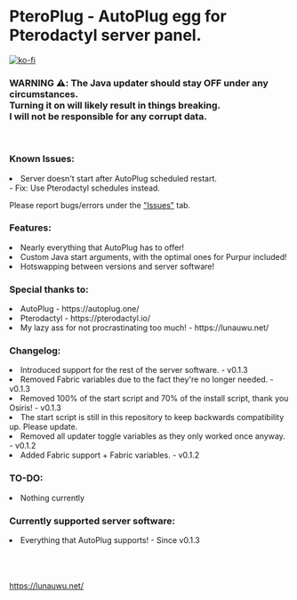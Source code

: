 <h1>PteroPlug - AutoPlug egg for Pterodactyl server panel.</h1>

[![ko-fi](https://ko-fi.com/img/githubbutton_sm.svg)](https://ko-fi.com/L4L7DX3VR)
<h3>WARNING ⚠️: The Java updater should stay OFF under any circumstances.<br>Turning it on will likely result in things breaking.<br>I will not be responsible for any corrupt data.</h3>
<br>
<h3>Known Issues:</h3>
<li>Server doesn't start after AutoPlug scheduled restart. <br> - Fix: Use Pterodactyl schedules instead.</li>

Please report bugs/errors under the ["Issues"](https://github.com/ImLunaUwU/PteroPlug/issues "Issues tab") tab.

<h3>Features:</h3>
<li>Nearly everything that AutoPlug has to offer!</li>
<li>Custom Java start arguments, with the optimal ones for Purpur included!</li>
<li>Hotswapping between versions and server software!</li>

<h3>Special thanks to:</h3>
<li>AutoPlug - https://autoplug.one/</li>
<li>Pterodactyl - https://pterodactyl.io/</li>
<li>My lazy ass for not procrastinating too much! - https://lunauwu.net/</li>

<h3>Changelog:</h3>
<li>Introduced support for the rest of the server software. - v0.1.3</li>
<li>Removed Fabric variables due to the fact they're no longer needed. - v0.1.3</li>
<li>Removed 100% of the start script and 70% of the install script, thank you Osiris! - v0.1.3</li>
<li>The start script is still in this repository to keep backwards compatibility up. Please update.</li>
<li>Removed all updater toggle variables as they only worked once anyway. - v0.1.2</li>
<li>Added Fabric support + Fabric variables. - v0.1.2</li>

<h3>TO-DO:</h3>
<li>Nothing currently</li>

<h3>Currently supported server software:</h3>
<li>Everything that AutoPlug supports! - Since v0.1.3</li>

<br><br><br>
https://lunauwu.net/
